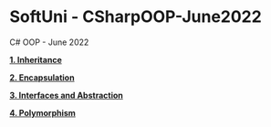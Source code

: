 # SoftUni - CSharpOOP-June2022
C# OOP - June 2022

[**1. Inheritance**](https://github.com/YordanPashev/CSharpOOP-June2022/tree/main/01.Inheritance)

[**2. Encapsulation**](https://github.com/YordanPashev/CSharpOOP-June2022/tree/main/02.Encapsulation)

[**3. Interfaces and Abstraction**](https://github.com/YordanPashev/CSharpOOP-June2022/tree/main/03.Interfaces%20and%20Abstraction)

[**4. Polymorphism**](https://github.com/YordanPashev/CSharpOOP-June2022/tree/main/04.Polymorphism)


